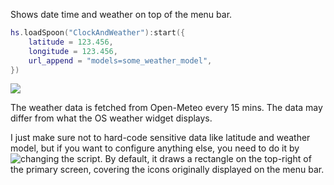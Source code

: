 Shows date time and weather on top of the menu bar.

```lua
hs.loadSpoon("ClockAndWeather"):start({
 	latitude = 123.456,
 	longitude = 123.456,
 	url_append = "models=some_weather_model",
})
```

![](https://github.com/user-attachments/assets/3fa32e9b-c95e-458a-a15c-b06fe1809733)

The weather data is fetched from Open-Meteo every 15 mins. The data may differ from what the OS weather widget displays.

I just make sure not to hard-code sensitive data like latitude and weather model, but if you want to configure anything else, you need to do it by ![changing the script]("https://www.hammerspoon.org/docs/"). By default, it draws a rectangle on the top-right of the primary screen, covering the icons originally displayed on the menu bar.
